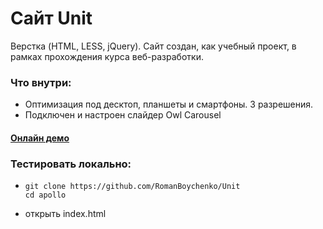 
# Cайт Unit
Верстка (HTML, LESS, jQuery). Сайт создан, как учебный проект, в рамках прохождения курса веб-разработки. 

### Что внутри:
- Оптимизация под десктоп, планшеты и смартфоны. 3 разрешения.
- Подключен и настроен слайдер Owl Carousel

#### [Онлайн демо](https://veronica-ivanova.github.io/unit/)

### Тестировать локально:
- ```
  git clone https://github.com/RomanBoychenko/Unit
  cd apollo
  ```
- открыть index.html

